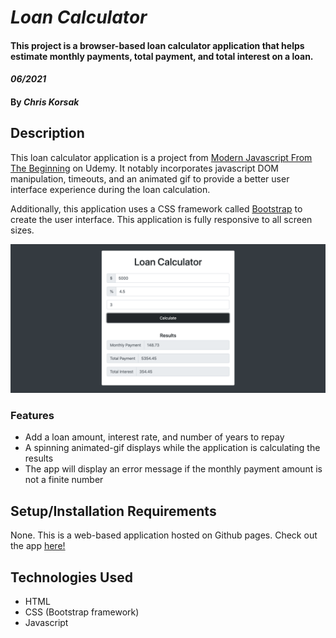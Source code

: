 # _Loan Calculator_

#### This project is a browser-based loan calculator application that helps estimate monthly payments, total payment, and total interest on a loan.

#### _06/2021_

#### By _**Chris Korsak**_

## Description

This loan calculator application is a project from [Modern Javascript From The Beginning](https://www.udemy.com/course/modern-javascript-from-the-beginning) on Udemy. It notably incorporates javascript DOM manipulation, timeouts, and an animated gif to provide a better user interface experience during the loan calculation.

Additionally, this application uses a CSS framework called [Bootstrap](https://getbootstrap.com/) to create the user interface. This application is fully responsive to all screen sizes.

<img src="images/loancalculator.png">

### Features
* Add a loan amount, interest rate, and number of years to repay
* A spinning animated-gif displays while the application is calculating the results
* The app will display an error message if the monthly payment amount is not a finite number

## Setup/Installation Requirements

None. This is a web-based application hosted on Github pages. Check out the app [here!](https://chriskorsak.github.io/loan-calculator/)

## Technologies Used

* HTML
* CSS (Bootstrap framework)
* Javascript
  

